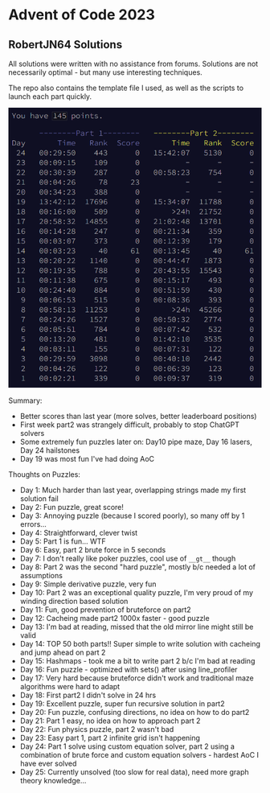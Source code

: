 # Advent of Code 2023
## RobertJN64 Solutions

All solutions were written with no assistance from forums.
Solutions are not necessarily optimal - but many use interesting
techniques.

The repo also contains the template file I used, as well as the scripts
to launch each part quickly.

![TODO - leaderboard picture](leaderboard.png)

Summary:
 - Better scores than last year (more solves, better leaderboard positions)
 - First week part2 was strangely difficult, probably to stop ChatGPT solvers
 - Some extremely fun puzzles later on: Day10 pipe maze, Day 16 lasers, Day 24 hailstones
 - Day 19 was most fun I've had doing AoC

Thoughts on Puzzles:
 - Day 1: Much harder than last year, overlapping strings made my first solution fail
 - Day 2: Fun puzzle, great score!
 - Day 3: Annoying puzzle (because I scored poorly), so many off by 1 errors...
 - Day 4: Straightforward, clever twist
 - Day 5: Part 1 is fun... WTF
 - Day 6: Easy, part 2 brute force in 5 seconds
 - Day 7: I don't really like poker puzzles, cool use of `__gt__` though
 - Day 8: Part 2 was the second "hard puzzle", mostly b/c needed a lot of assumptions
 - Day 9: Simple derivative puzzle, very fun
 - Day 10: Part 2 was an exceptional quality puzzle, I'm very proud of my winding direction based solution
 - Day 11: Fun, good prevention of bruteforce on part2
 - Day 12: Cacheing made part2 1000x faster - good puzzle
 - Day 13: I'm bad at reading, missed that the old mirror line might still be valid
 - Day 14: TOP 50 both parts!! Super simple to write solution with cacheing and jump ahead on part 2
 - Day 15: Hashmaps - took me a bit to write part 2 b/c I'm bad at reading
 - Day 16: Fun puzzle - optimized with sets() after using line_profiler
 - Day 17: Very hard because bruteforce didn't work and traditional maze algorithms were hard to adapt
 - Day 18: First part2 I didn't solve in 24 hrs
 - Day 19: Excellent puzzle, super fun recursive solution in part2
 - Day 20: Fun puzzle, confusing directions, no idea on how to do part2
 - Day 21: Part 1 easy, no idea on how to approach part 2
 - Day 22: Fun physics puzzle, part 2 wasn't bad
 - Day 23: Easy part 1, part 2 infinite grid isn't happening
 - Day 24: Part 1 solve using custom equation solver, part 2 using a combination of brute force and custom equation solvers - hardest AoC I have ever solved
 - Day 25: Currently unsolved (too slow for real data), need more graph theory knowledge...